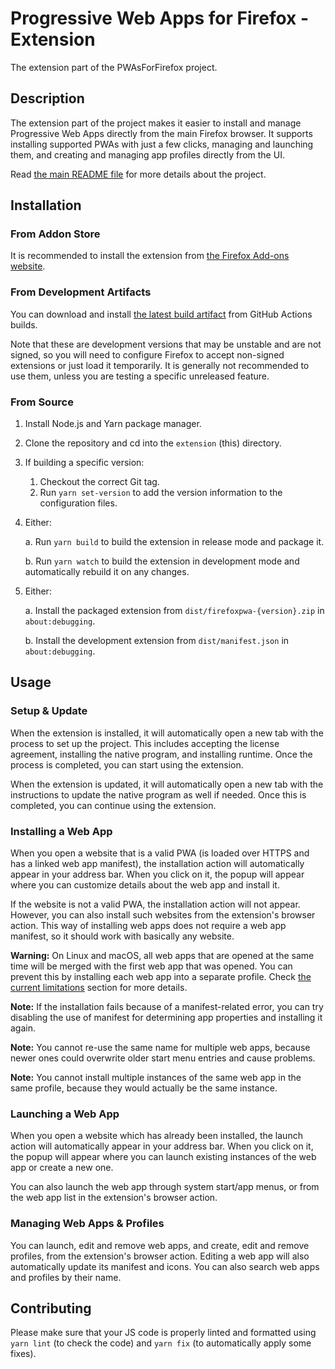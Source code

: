 Progressive Web Apps for Firefox - Extension
============================================

The extension part of the PWAsForFirefox project.

## Description

The extension part of the project makes it easier to install and manage Progressive Web Apps directly from the main Firefox browser. It supports installing supported PWAs with just a few clicks, managing and launching them, and creating and managing app profiles directly from the UI.

Read [the main README file](../README.md) for more details about the project.

## Installation

### From Addon Store

It is recommended to install the extension from [the Firefox Add-ons website](https://addons.mozilla.org/firefox/addon/pwas-for-firefox/).

### From Development Artifacts

You can download and install [the latest build artifact](https://github.com/filips123/PWAsForFirefox/actions/workflows/extension.yaml) from GitHub Actions builds.

Note that these are development versions that may be unstable and are not signed, so you will need to configure Firefox to accept non-signed extensions or just load it temporarily. It is generally not recommended to use them, unless you are testing a specific unreleased feature.

### From Source

1. Install Node.js and Yarn package manager.

2. Clone the repository and cd into the `extension` (this) directory.

3. If building a specific version:
    1. Checkout the correct Git tag.
    2. Run `yarn set-version` to add the version information to the configuration files.

4. Either:

   a. Run `yarn build` to build the extension in release mode and package it.

   b. Run `yarn watch` to build the extension in development mode and automatically rebuild it on any changes.

5. Either:

   a. Install the packaged extension from `dist/firefoxpwa-{version}.zip` in `about:debugging`.

   b. Install the development extension from `dist/manifest.json` in `about:debugging`.

## Usage

### Setup & Update

When the extension is installed, it will automatically open a new tab with the process to set up the project. This includes accepting the license agreement, installing the native program, and installing runtime. Once the process is completed, you can start using the extension.

When the extension is updated, it will automatically open a new tab with the instructions to update the native program as well if needed. Once this is completed, you can continue using the extension.

### Installing a Web App

When you open a website that is a valid PWA (is loaded over HTTPS and has a linked web app manifest), the installation action will automatically appear in your address bar. When you click on it, the popup will appear where you can customize details about the web app and install it.

If the website is not a valid PWA, the installation action will not appear. However, you can also install such websites from the extension's browser action. This way of installing web apps does not require a web app manifest, so it should work with basically any website.

**Warning:** On Linux and macOS, all web apps that are opened at the same time will be merged with the first web app that was opened. You can prevent this by installing each web app into a separate profile. Check [the current limitations](../README.md#current-limitations) section for more details.

**Note:** If the installation fails because of a manifest-related error, you can try disabling the use of manifest for determining app properties and installing it again.

**Note:** You cannot re-use the same name for multiple web apps, because newer ones could overwrite older start menu entries and cause problems.

**Note:** You cannot install multiple instances of the same web app in the same profile, because they would actually be the same instance.

### Launching a Web App

When you open a website which has already been installed, the launch action will automatically appear in your address bar. When you click on it, the popup will appear where you can launch existing instances of the web app or create a new one.

You can also launch the web app through system start/app menus, or from the web app list in the extension's browser action.

### Managing Web Apps & Profiles

You can launch, edit and remove web apps, and create, edit and remove profiles, from the extension's browser action. Editing a web app will also automatically update its manifest and icons. You can also search web apps and profiles by their name.

## Contributing

Please make sure that your JS code is properly linted and formatted using `yarn lint` (to check the code) and `yarn fix` (to automatically apply some fixes).
